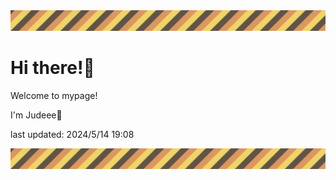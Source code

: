 <!-- Header image -->
<img src="./pokemon/pokemon_26.png" width="1000">

# Hi there!👋

Welcome to mypage!

I'm Judeee🐷

last updated: 2024/5/14 19:08

<!-- Footer image -->
<img src="./pokemon/pokemon_26.png" width="1000">
